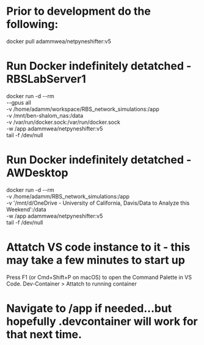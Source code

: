 # Prior to development do the following:
docker pull adammwea/netpyneshifter:v5

# Run Docker indefinitely detatched - RBSLabServer1
docker run -d --rm \
  --gpus all \
  -v /home/adamm/workspace/RBS_network_simulations:/app \
  -v /mnt/ben-shalom_nas:/data \
  -v /var/run/docker.sock:/var/run/docker.sock \
  -w /app adammwea/netpyneshifter:v5 \
  tail -f /dev/null

# Run Docker indefinitely detatched - AWDesktop
docker run -d --rm \
  -v /home/adamm/RBS_network_simulations:/app \
  -v '/mnt/d/OneDrive - University of California, Davis/Data to Analyze this Weekend':/data \
  -w /app adammwea/netpyneshifter:v5 \
  tail -f /dev/null

# Attatch VS code instance to it - this may take a few minutes to start up
Press F1 (or Cmd+Shift+P on macOS) to open the Command Palette in VS Code.
Dev-Container > Attatch to running container

# Navigate to /app if needed...but hopefully .devcontainer will work for that next time.

